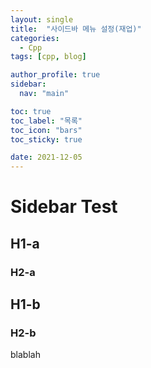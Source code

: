 ```yaml
---
layout: single
title:  "사이드바 메뉴 설정(재업)"
categories:
  - Cpp
tags: [cpp, blog]

author_profile: true
sidebar:
  nav: "main"

toc: true
toc_label: "목록"
toc_icon: "bars"
toc_sticky: true

date: 2021-12-05
---
```


# Sidebar Test
## H1-a
### H2-a
## H1-b
### H2-b
blablah

